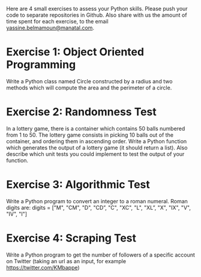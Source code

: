 Here are 4 small exercises to assess your Python skills. Please push your code to  separate repositories in Github. Also share with us the amount of time spent for each exercise, to the email [yassine.belmamoun@manatal.com](mailto:yassine.belmamoun@manatal.com).


# Exercise 1: Object Oriented Programming

Write a Python class named Circle constructed by a radius and two methods which will compute the area and the perimeter of a circle.


# Exercise 2: Randomness Test

In a lottery game, there is a container which contains 50 balls numbered from 1 to 50. The lottery game consists in picking 10 balls out of the container, and ordering them in ascending order. 
Write a Python function which generates the output of a lottery game (it should return a list). Also describe which unit tests you could implement to test the output of your function.


# Exercise 3: Algorithmic Test

Write a Python program to convert an integer to a roman numeral. Roman digits are:
digits = ["M", "CM", "D", "CD”, "C", "XC", "L", "XL”, "X", "IX", "V", "IV", "I"]


# Exercise 4: Scraping Test

Write a Python program to get the number of followers of a specific account on Twitter (taking an url as an input, for example https://twitter.com/KMbappe)
